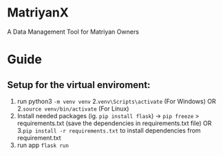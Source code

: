 # MatriyanX
 A Data Management Tool for Matriyan Owners
# Guide
## Setup for the virtual enviroment:
1. run python3 `-m venv venv`
2.`venv\Scripts\activate`  (For Windows)
                OR
2.`source venv/bin/activate` (For Linux)
3. Install needed packages (ig. `pip install flask`) -> `pip freeze` > requirements.txt (save the dependencies in requirements.txt file)
                OR
3.`pip install -r requirements.txt` to install dependencies from requirement.txt
4. run app `flask run`




